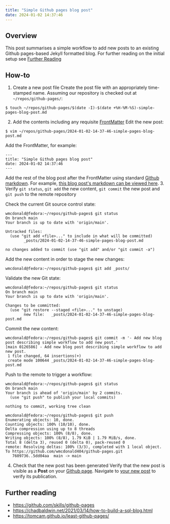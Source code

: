 ```yaml
---
title: "Simple Github pages blog post"
date: 2024-01-02 14:37:46
---
```

## Overview
This post summarises a simple workflow to add new posts to an existing Github pages-based Jekyll formatted blog. For further reading on the initial setup see [Further Reading](#further-reading)
## How-to
1. Create a new post file
Create the post file with an appropriately time-stamped name. Assuming our repository is checked out at `~/repos/github-pages/`:
```
$ touch ~/repos/github-pages/$(date -I)-$(date +%H-%M-%S)-simple-pages-blog-post.md
```
2. Add the contents including any requisite [FrontMatter](https://jekyllrb.com/docs/front-matter/)
Edit the new post:
```
$ vim ~/repos/github-pages/2024-01-02-14-37-46-simple-pages-blog-post.md
```
Add the FrontMatter, for example:
```
---
title: "Simple Github pages blog post"
date: 2024-01-02 14:37:46
---
```
Add the rest of the blog post after the FrontMatter using standard [Github markdown](https://docs.github.com/en/get-started/writing-on-github/getting-started-with-writing-and-formatting-on-github/basic-writing-and-formatting-syntax). For example, [this blog post's markdown can be viewed here](https://github.com/wmcdonald404/github-pages/blob/main/_posts/2024-01-02-14-37-46-simple-pages-blog-post.md#further-reading).
3. Verify `git status`, `git add` the new content, `git commit` the new post and `git push` to the remote repository

Check the current Git source control state:
```
wmcdonald@fedora:~/repos/github-pages$ git status
On branch main
Your branch is up to date with 'origin/main'.

Untracked files:
  (use "git add <file>..." to include in what will be committed)
        _posts/2024-01-02-14-37-46-simple-pages-blog-post.md

no changes added to commit (use "git add" and/or "git commit -a")
```
Add the new content in order to stage the new changes:
```
wmcdonald@fedora:~/repos/github-pages$ git add _posts/
```
Validate the new Git state:
```
wmcdonald@fedora:~/repos/github-pages$ git status
On branch main
Your branch is up to date with 'origin/main'.

Changes to be committed:
  (use "git restore --staged <file>..." to unstage)
        new file:   _posts/2024-01-02-14-37-46-simple-pages-blog-post.md
```
Commit the new content:
```
wmcdonald@fedora:~/repos/github-pages$ git commit -m '- Add new blog post describing simple workflow to add new post.'
[main 0126586] - Add new blog post describing simple workflow to add new post.
 1 file changed, 64 insertions(+)
 create mode 100644 _posts/2024-01-02-14-37-46-simple-pages-blog-post.md
```
Push to the remote to trigger a workflow:
```
wmcdonald@fedora:~/repos/github-pages$ git status
On branch main
Your branch is ahead of 'origin/main' by 2 commits.
  (use "git push" to publish your local commits)

nothing to commit, working tree clean

wmcdonald@fedora:~/repos/github-pages$ git push
Enumerating objects: 10, done.
Counting objects: 100% (10/10), done.
Delta compression using up to 8 threads
Compressing objects: 100% (8/8), done.
Writing objects: 100% (8/8), 1.79 KiB | 1.79 MiB/s, done.
Total 8 (delta 3), reused 0 (delta 0), pack-reused 0
remote: Resolving deltas: 100% (3/3), completed with 1 local object.
To https://github.com/wmcdonald404/github-pages.git
   7609736..5dd04aa  main -> main
```
4. Check that the new post has been generated
Verify that the new post is visible as a **Post** on your [Github page](https://wmcdonald404.github.io/github-pages/).
Navigate to [your new post](https://wmcdonald404.github.io/github-pages/2024/01/02/14-37-46-simple-pages-blog-post.html) to verify its publication.



## Further reading
- https://github.com/skills/github-pages
- https://chadbaldwin.net/2021/03/14/how-to-build-a-sql-blog.html
- https://tomcam.github.io/least-github-pages/
